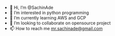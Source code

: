 - 👋 Hi, I’m @SachinAde
- 👀 I’m interested in python programming
- 🌱 I’m currently learning AWS and GCP
- 💞️ I’m looking to collaborate on opensource project
- 📫 How to reach me mr.sachinade@gmail.com

<!---
SachinAde/SachinAde is a ✨ special ✨ repository because its `README.md` (this file) appears on your GitHub profile.
You can click the Preview link to take a look at your changes.
--->
